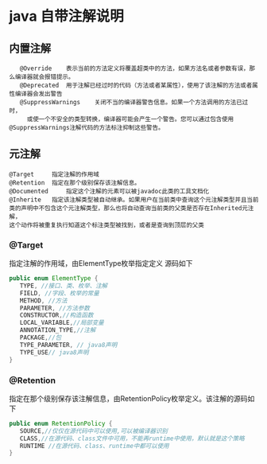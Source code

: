 # java 自带注解说明
## 内置注解
```
   @Override 	表示当前的方法定义将覆盖超类中的方法，如果方法名或者参数有误，那么编译器就会报错提示。
   @Deprecated 	用于注解已经过时的代码（方法或者某属性），使用了该注解的方法或者属性编译器会发出警告
   @SuppressWarnings 	关闭不当的编译器警告信息。如果一个方法调用的方法已过时，
     或使一个不安全的类型转换，编译器可能会产生一个警告。您可以通过包含使用@SuppressWarnings注解代码的方法标注抑制这些警告。
```
## 元注解
```
@Target 	指定注解的作用域
@Retention 	指定在那个级别保存该注解信息。
@Documented 	指定这个注解的元素可以被javadoc此类的工具文档化
@Inherite 	指定该注解类型被自动继承。如果用户在当前类中查询这个元注解类型并且当前类的声明中不包含这个元注解类型，那么也将自动查询当前类的父类是否存在Inherited元注解，
这个动作将被重复执行知道这个标注类型被找到，或者是查询到顶层的父类
```
###  @Target
 指定注解的作用域，由ElementType枚举指定定义 
 源码如下
 ```java
 public enum ElementType { 
    TYPE, //接口、类、枚举、注解 
    FIELD, //字段、枚举的常量
    METHOD, //方法 
    PARAMETER, //方法参数 
    CONSTRUCTOR,//构造函数
    LOCAL_VARIABLE,//局部变量 
    ANNOTATION_TYPE,//注解
    PACKAGE,//包
    TYPE_PARAMETER, // java8声明 
    TYPE_USE// java8声明 
}

 ```
 ### @Retention
 指定在那个级别保存该注解信息，由RetentionPolicy枚举定义。该注解的源码如下
 ```java
 public enum RetentionPolicy { 
    SOURCE,//仅仅在源代码中可以使用,可以被编译器识别 
    CLASS,//在源代码、class文件中可用，不能再runtime中使用，默认就是这个策略 
    RUNTIME //在源代码、class、runtime中都可以使用
}

 ```